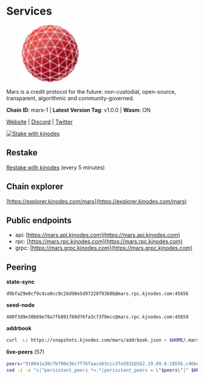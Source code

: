 # Services

<figure><img src="https://raw.githubusercontent.com/kj89/cosmos-images/main/logos/mars.png" width="150" alt=""><figcaption></figcaption></figure>

Mars is a credit protocol for the future: non-custodial,  open-source, transparent, algorithmic and community-governed.

**Chain ID**: mars-1 | **Latest Version Tag**: v1.0.0 | **Wasm**: ON

[Website](https://marsprotocol.io) | [Discord](https://discord.gg/marsprotocol) | [Twitter](https://twitter.com/mars_protocol)

[![Stake with kjnodes](https://i.ibb.co/cr44Q8j/button-stake-with-kjnodes.png)](https://restake.app/mars/marsvaloper1p9t4gr40rnpdwqacxgcqp7ffrfw908nu020g4n)

## Restake

[Restake with kjnodes](https://restake.app/mars/marsvaloper1p9t4gr40rnpdwqacxgcqp7ffrfw908nu020g4n) (every 5 minutes)
## Chain explorer
[https://explorer.kjnodes.com/mars](https://explorer.kjnodes.com/mars)

## Public endpoints

* api: [https://mars.api.kjnodes.com](https://mars.api.kjnodes.com)
* rpc: [https://mars.rpc.kjnodes.com](https://mars.rpc.kjnodes.com)
* grpc: [https://mars.grpc.kjnodes.com](https://mars.grpc.kjnodes.com)

## Peering

**state-sync**

```text
d9bfa29e0cf9c4ce0cc9c26d98e5d97228f93b0b@mars.rpc.kjnodes.com:45656
```

**seed-node**

```text
400f3d9e30b69e78a7fb891f60d76fa3c73f0ecc@mars.rpc.kjnodes.com:45659
```

**addrbook**
```bash
curl -Ls https://snapshots.kjnodes.com/mars/addrbook.json > $HOME/.mars/config/addrbook.json
```

**live-peers** (57)
```bash
peers="918041a30cfbf00e3bcff76faaceb3ccc3fe5032@162.19.89.8:18556,c46be592341987eae20ac681cb08d2abcc02ab9a@137.74.4.20:2000,be7d56127ef887d095b2f55f09be5fee1969d922@146.59.52.48:18095,ef7c6b0f2ddfcef34a7f36681eaa8159be83b71f@178.128.28.236:26656,d9bfa29e0cf9c4ce0cc9c26d98e5d97228f93b0b@65.109.88.38:45656,84f821d36d45cc0cdaa4ff05297e888bb0d9de8f@85.237.193.111:26656,7583038c5f21ef6ddb60692469cfd80c97dd585d@88.218.224.126:26656,73be725377cc966d8da48f751085de4d1581b391@185.242.112.32:27651,41caa4106f68977e3a5123e56f57934a2d34a1c1@95.214.53.233:27056,969af6a39a0f7e8a17b92d90888360ad92248626@65.108.132.107:2000,b88814bddfccd85289d7201bfd6fc6c4b3342ab2@178.162.165.193:36095,d2a2c21754be65ad4a4f1de1f6163f681a6e8af8@192.99.44.79:18556,59bb909c57664fafe88bf1b6924769c15a769ba4@65.108.125.236:3000,d0dbb50a474888b8bed04bf8a23ac6b8bae443ee@5.79.79.80:18095,c0e6bf4193accabc14171ce163e704dcec5ea5df@51.91.215.170:36095,8bdf870e0eece71e1a09a80f5995d6d5e830c763@65.109.106.169:26656,04c687dea43de3f30df5672b30b061789a0cf8e8@144.202.72.17:26606,76969af1bccdd4dcc511741b171c3d4ccb837ba6@146.59.85.223:18556,931f46cc338f59222c22565e216a16f57bbb9782@95.217.164.44:26656,6b16855f89284da99b5637b93dada66c00430a33@51.91.219.141:30003,52f792239ee6098457ecf1ff7402cd0b2529cea1@178.62.12.19:26656,d933a425e567c28b4695acbbf0d6cfa6c68cf0c5@65.108.72.156:26656,4131038cf7f74c76394788405cef2e2cd643b895@52.68.2.159:26656,9cb92702727bc5f3d40154e625b9553a04f4d649@65.109.104.72:18556,5ffee90e41903f6fba29dc75446d536a02d626fe@65.108.232.150:18095,f301f4ba2c863573c093bcd9fa68f2b1060bcae3@142.44.240.156:26656,88f8e4d74b70e18d4f3515d34701704086aa77e1@38.146.3.134:18556,1616af7456f519a0f2360adcad45d4bb9d39c92d@146.59.85.222:26656,be494851610016cff8853796a99c3ad46d8d1b5b@65.108.76.242:36095,ebc272824924ea1a27ea3183dd0b9ba713494f83@185.16.39.137:27056,905157b5cc774bb0ebbc79c040bead1adf5df58b@131.153.203.225:26656,04bd5d9511f40dd4bec23cc261d7838d9f8326cf@213.32.24.201:26656,530b1964bc17bca6457311f1c2d5a2f3d25b297a@51.81.155.97:18556,9c0c747a44919d645f74354fbe095337630b9eee@37.252.184.228:26656,436baf65a7e0e79c2c5453798ae72e71213ec502@18.216.221.25:26656,89757803f40da51678451735445ad40d5b15e059@169.155.44.75:26656,477bff4158868fdaac02b014b0c54b2012c15bdd@35.228.150.232:26656,a57468bf54407d75dee78b0cb6612805c4ac83e1@45.85.147.42:13656,e61f11c5b03400d3a99c066f951ed0888a2b64af@65.108.238.103:18556,54d3ac18bcc6a760a859644a0a80077d2618c872@95.217.85.254:15603,001dc593a5d8237d0bcd746302e19aeb8ff0d068@38.146.3.135:18556,1fdb49f63a877e9805c92336c716edfbc50ee6ba@176.9.19.48:26656,d10e5704f3c8e9dd6ef42445e4b88bb57d0a8289@65.108.8.247:18556,ec6ca9bf7efb2f9d23631c07fed4eb0f45c9758a@45.141.122.178:26656,352d8310c56f2538e4295157809b775071c2cd1d@65.108.141.109:21656,e1b058e5cfa2b836ddaa496b10911da62dcf182e@65.21.136.170:55656,86baedb502883a67947c84f62f3b6b89fc630988@107.155.81.98:26656,7f4be5f7db9b920e965197b65974f0e1e64749e4@144.126.128.128:26656,c124ce0b508e8b9ed1c5b6957f362225659b5343@169.155.45.189:26656,6cbdee8a3fd9dc83b8296275c96e5372dbc3b143@148.113.159.123:26656,3e6c451451ea141120837bfb4f90e3ed85def448@57.128.20.184:42656,d3380199f09c242f2eccd421e92e1c32358e4b2c@15.235.66.89:12056,9e7f28b8c0ac9d8d17bb17a390421d540a29eb3f@154.26.158.158:18556,141f6066694776b73ec6fc34356fe842ecf03898@46.38.243.16:45656,ca5a76c51bbbc57f839e6ed08953d3926eaa6e5b@34.89.149.127:26656,d2d2629c8c8a8815f85c58c90f80b94690468c4f@195.201.222.82:26012,20e1000e88125698264454a884812746c2eb4807@65.108.227.217:18556"
sed -i -e "s|^persistent_peers *=.*|persistent_peers = \"$peers\"|" $HOME/.mars/config/config.toml
```
